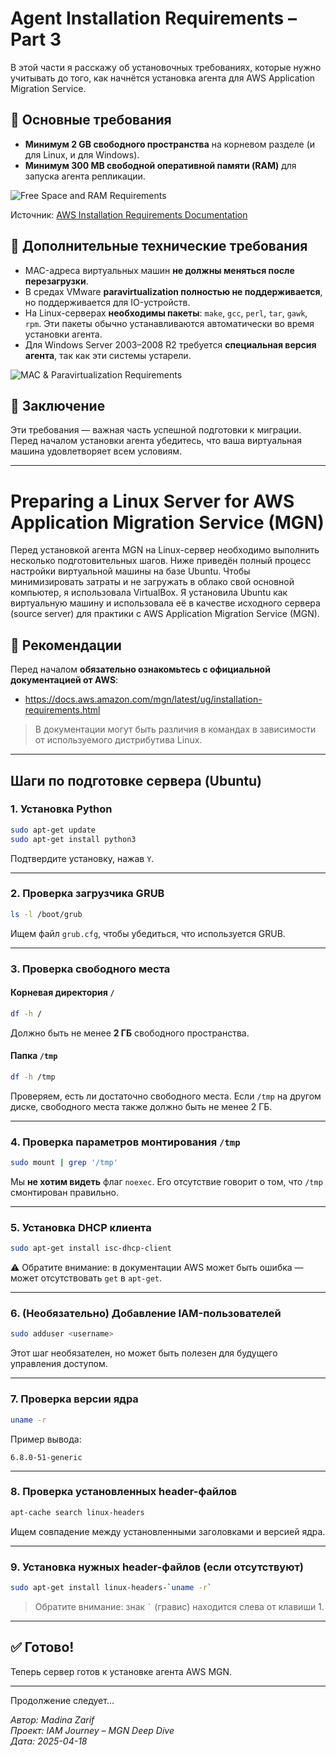 # Agent Installation Requirements – Part 3

В этой части я расскажу об установочных требованиях, которые нужно учитывать до того, как начнётся установка агента для AWS Application Migration Service.

## 🧠 Основные требования

- **Минимум 2 GB свободного пространства** на корневом разделе (и для Linux, и для Windows).
- **Минимум 300 MB свободной оперативной памяти (RAM)** для запуска агента репликации.

![Free Space and RAM Requirements](/screenshots/3%20day/1%20(1).png)

Источник: [AWS Installation Requirements Documentation](https://docs.aws.amazon.com/mgn/latest/ug/installation-requirements.html)

## 📌 Дополнительные технические требования

- MAC-адреса виртуальных машин **не должны меняться после перезагрузки**.
- В средах VMware **paravirtualization полностью не поддерживается**, но поддерживается для IO-устройств.
- На Linux-серверах **необходимы пакеты**: `make`, `gcc`, `perl`, `tar`, `gawk`, `rpm`. Эти пакеты обычно устанавливаются автоматически во время установки агента.
- Для Windows Server 2003–2008 R2 требуется **специальная версия агента**, так как эти системы устарели.

![MAC & Paravirtualization Requirements](/screenshots/3%20day/1%20(2).png)

## 📝 Заключение

Эти требования — важная часть успешной подготовки к миграции. Перед началом установки агента убедитесь, что ваша виртуальная машина удовлетворяет всем условиям.

---

# Preparing a Linux Server for AWS Application Migration Service (MGN)

Перед установкой агента MGN на Linux-сервер необходимо выполнить несколько подготовительных шагов. Ниже приведён полный процесс настройки виртуальной машины на базе Ubuntu.
Чтобы минимизировать затраты и не загружать в облако свой основной компьютер, я использовала VirtualBox. Я установила Ubuntu как виртуальную машину и использовала её в качестве исходного сервера (source server) для практики с AWS Application Migration Service (MGN).


## 🔗 Рекомендации

Перед началом **обязательно ознакомьтесь с официальной документацией от AWS**:
- https://docs.aws.amazon.com/mgn/latest/ug/installation-requirements.html

> В документации могут быть различия в командах в зависимости от используемого дистрибутива Linux.

---

## Шаги по подготовке сервера (Ubuntu)

### 1. Установка Python

```bash
sudo apt-get update
sudo apt-get install python3
```

Подтвердите установку, нажав `Y`.

---

### 2. Проверка загрузчика GRUB

```bash
ls -l /boot/grub
```

Ищем файл `grub.cfg`, чтобы убедиться, что используется GRUB.

---

### 3. Проверка свободного места

#### Корневая директория `/`
```bash
df -h /
```

Должно быть не менее **2 ГБ** свободного пространства.

#### Папка `/tmp`
```bash
df -h /tmp
```

Проверяем, есть ли достаточно свободного места. Если `/tmp` на другом диске, свободного места также должно быть не менее 2 ГБ.

---

### 4. Проверка параметров монтирования `/tmp`

```bash
sudo mount | grep '/tmp'
```

Мы **не хотим видеть** флаг `noexec`. Его отсутствие говорит о том, что `/tmp` смонтирован правильно.

---

### 5. Установка DHCP клиента

```bash
sudo apt-get install isc-dhcp-client
```

⚠️ Обратите внимание: в документации AWS может быть ошибка — может отсутствовать `get` в `apt-get`.

---

### 6. (Необязательно) Добавление IAM-пользователей

```bash
sudo adduser <username>
```

Этот шаг необязателен, но может быть полезен для будущего управления доступом.

---

### 7. Проверка версии ядра

```bash
uname -r
```

Пример вывода:
```
6.8.0-51-generic
```

---

### 8. Проверка установленных header-файлов

```bash
apt-cache search linux-headers
```

Ищем совпадение между установленными заголовками и версией ядра.

---

### 9. Установка нужных header-файлов (если отсутствуют)

```bash
sudo apt-get install linux-headers-`uname -r`
```

> Обратите внимание: знак `` ` `` (гравис) находится слева от клавиши 1.

---

## ✅ Готово!

Теперь сервер готов к установке агента AWS MGN.

---
Продолжение следует...

*Автор: Madina Zarif*  
*Проект: IAM Journey – MGN Deep Dive*  
*Дата: 2025-04-18*
